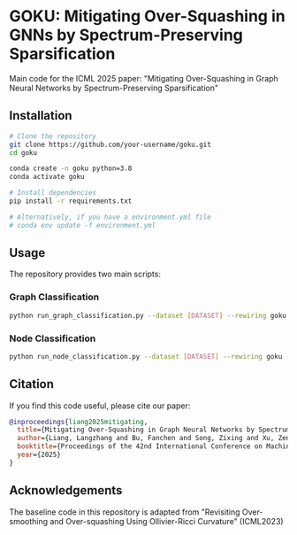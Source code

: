 # GOKU: Mitigating Over-Squashing in GNNs by Spectrum-Preserving Sparsification

Main code for the ICML 2025 paper: "Mitigating Over-Squashing in Graph Neural Networks by Spectrum-Preserving Sparsification"


## Installation

```bash
# Clone the repository
git clone https://github.com/your-username/goku.git
cd goku

conda create -n goku python=3.8
conda activate goku

# Install dependencies
pip install -r requirements.txt

# Alternatively, if you have a environment.yml file
# conda env update -f environment.yml
```

## Usage

The repository provides two main scripts:

### Graph Classification

```bash
python run_graph_classification.py --dataset [DATASET] --rewiring goku --k_guess [K_GUESS] --beta [BETA]
```

### Node Classification

```bash
python run_node_classification.py --dataset [DATASET] --rewiring goku --k_guess [K_GUESS] --beta [BETA]
```


## Citation

If you find this code useful, please cite our paper:

```bibtex
@inproceedings{liang2025mitigating,
  title={Mitigating Over-Squashing in Graph Neural Networks by Spectrum-Preserving Sparsification},
  author={Liang, Langzhang and Bu, Fanchen and Song, Zixing and Xu, Zenglin and Pan, Shirui and Shin, Kijung},
  booktitle={Proceedings of the 42nd International Conference on Machine Learning (ICML)},
  year={2025}
}
```

## Acknowledgements

The baseline code in this repository is adapted from "Revisiting Over-smoothing and Over-squashing Using Ollivier-Ricci Curvature" (ICML2023)
